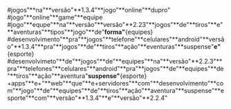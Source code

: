 #jogos"**na"**versão"**1.3.4"**jogo"**online"**dupro"
#jogo"**online"**game"**equipe
#jogo"**equpe"**na"**versão"**versão"**2.23"**jogos"**de"**tiros"**e"**aventuras"**tipos"**jogo"**de"**forma"**{equipes} 
#desenvolvimento"**pra"**jogos"**telefone"**celulares"**android"**versão"**1.3.4"**pra"**jogos"**de"**tiros"**ação"**eventuras"**suspense"**e"**{esporte} 
#desenvolvimeto"**de"**jogos"**de"**equipes"**na"**versão"**2.2.3"**pra"**telefones"**celulares"**android"**pra"**jogos"**de"**equipes"**de"**tiros"**ação"**aventura"**suspense"**{esporte}
+apps"**e+"**web"**que"**e+servidores"**com"**desenvolvimento"**com"**jogo"**de"**equipes"**de"**tiros"**ação"**aventura"**suspense"**esporte"**com"**versão"**1.3.4"**e"**versão"**2.2.4"
